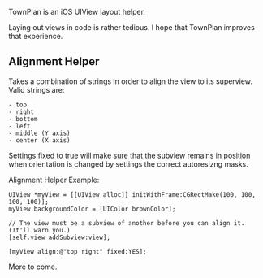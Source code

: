 TownPlan is an iOS UIView layout helper.

Laying out views in code is rather tedious. I hope that TownPlan improves
that experience.

Alignment Helper
----------------

Takes a combination of strings in order to align the view to its superview.
Valid strings are:

    - top
    - right
    - bottom
    - left
    - middle (Y axis)
    - center (X axis)

Settings fixed to true will make sure that the subview remains in position
when orientation is changed by settings the correct autoresizng masks.


Alignment Helper Example:
    
    UIView *myView = [[UIView alloc]] initWithFrame:CGRectMake(100, 100, 100, 100)];
    myView.backgroundColor = [UIColor brownColor];

    // The view must be a subview of another before you can align it. (It'll warn you.)
    [self.view addSubview:view];

    [myView align:@"top right" fixed:YES];


More to come.